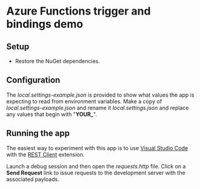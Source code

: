 # Azure Functions trigger and bindings demo

## Setup

- Restore the NuGet dependencies.

## Configuration

The *local.settings-example.json* is provided to show what values the app is expecting to read from environment variables. Make a copy of *local.settings-example.json* and rename it *local.settings.json* and replace any values that begin with "**YOUR_**".

## Running the app

The easiest way to experiment with this app is to use [Visual Studio Code](https://code.visualstudio.com) with the [REST Client](https://marketplace.visualstudio.com/items?itemName=humao.rest-client) extension.

Launch a debug session and then open the *requests.http* file. Click on a **Send Request** link to issue requests to the development server with the associated payloads.
